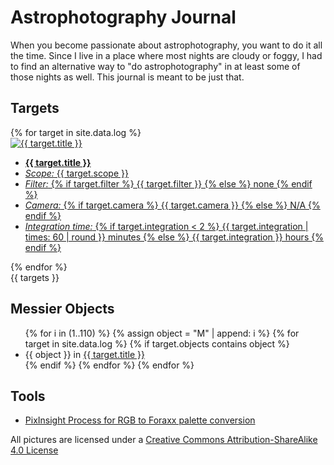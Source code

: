 # Astrophotography Journal

When you become passionate about astrophotography, you want to do it all the
time. Since I live in a place where most nights are cloudy or foggy, I had to
find an alternative way to "do astrophotography" in at least some of those
nights as well. This journal is meant to be just that.

## Targets

<div class="row">
    {% for target in site.data.log %}
        <div class="col">
            <a class="card shadow" href="{{ target.key }}">
                <img alt="{{ target.title }}" src="{{ target.key }}/final.png"/>
                <ul class="details">
                    <li><b>{{ target.title }}</b></li>
                    <li><i>Scope:</i> {{ target.scope }}</li>
                    <li><i>Filter:</i>
                    {% if target.filter %}
                    {{ target.filter }}
                    {% else %}
                    none
                    {% endif %}
                    </li>
                    <li><i>Camera:</i>
                    {% if target.camera %}
                    {{ target.camera }}
                    {% else %}
                    N/A
                    {% endif %}
                    </li>
                    <li><i>Integration time:</i>
                    {% if target.integration < 2 %}
                    {{ target.integration | times: 60 | round }} minutes
                    {% else %}
                    {{ target.integration }} hours
                    {% endif %}
                    </li>
                </ul>
            </a>
        </div>
    {% endfor %}
</div>
{{ targets }}

## Messier Objects

<ul class="messier">
{% for i in (1..110) %}
    {% assign object = "M" | append: i %}
    {% for target in site.data.log %}
        {% if target.objects contains object %}
            <li>
                {{ object }} in <a href="{{ target.key }}">{{ target.title }}</a>
            </li>
        {% endif %}
    {% endfor %}
{% endfor %}
</ul>

## Tools

* [PixInsight Process for RGB to Foraxx palette conversion](RGBtoForaxx.xpsm)

All pictures are licensed under a [Creative Commons Attribution-ShareAlike 4.0
License](https://creativecommons.org/licenses/by-sa/4.0/) <i class="fa-brands
fa-creative-commons"></i> <i class="fa-brands fa-creative-commons-by"></i> <i
    class="fa-brands fa-creative-commons-sa"></i>
